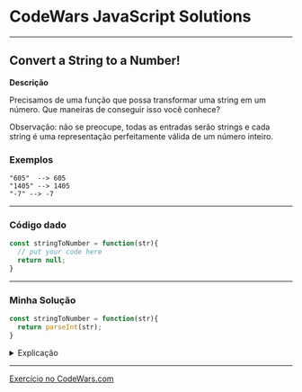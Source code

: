 # CodeWars JavaScript Solutions

---

## Convert a String to a Number!


**Descrição**

Precisamos de uma função que possa transformar uma string em um número. Que maneiras de conseguir isso você conhece?

Observação: não se preocupe, todas as entradas serão strings e cada string é uma representação perfeitamente válida de um número inteiro.

### Exemplos
```"1234" --> 1234
"605"  --> 605
"1405" --> 1405
"-7" --> -7 
```

---

### Código dado

```JavaScript
const stringToNumber = function(str){
  // put your code here
  return null;
}
```
---
### Minha Solução

```JavaScript
const stringToNumber = function(str){
  return parseInt(str);
}
```
<details>
<summary>Explicação</summary>

A função parseInt() em JavaScript converte uma string em um número inteiro. Ela analisa a string fornecida e retorna um número com base no conteúdo da string. Se a string contiver apenas dígitos numéricos, parseInt() retornará o valor inteiro equivalente. Se houver outros caracteres não numéricos na string, eles serão ignorados durante a conversão.

No código fornecido, a função stringToNumber recebe um argumento str, que é a string a ser convertida em número. Em seguida, a função chama parseInt(str) para converter a string em um número inteiro e retorna o resultado.

Nesse exemplo, a função stringToNumber recebe a string "42" e a converte em um número inteiro 42 usando parseInt(). O resultado é então retornado e atribuído à variável result, que é impressa no console:

```` javascript
var result = stringToNumber("42");
console.log(result); // Output: 42
````
</details>

---

[Exercício no CodeWars.com](https://www.codewars.com/kata/56676e8fabd2d1ff3000000c)